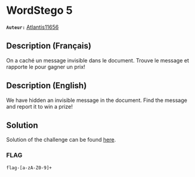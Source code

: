 # WordStego 5
**`Auteur:`** [Atlantis11656](https://github.com/MassinissaDjellouli)

## Description (Français)
On a caché un message invisible dans le document. Trouve le message et rapporte le pour gagner un prix!
## Description (English)
We have hidden an invisible message in the document. Find the message and report it to win a prize!

## Solution
Solution of the challenge can be found [here](./Solution/WRITEUP.MD).

### FLAG
`flag-[a-zA-Z0-9]+`